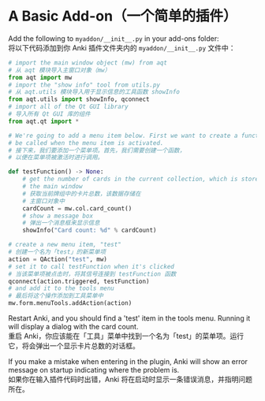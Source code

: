 # A Basic Add-on（一个简单的插件）

Add the following to `myaddon/__init__.py` in your add-ons folder:<br>
将以下代码添加到你 Anki 插件文件夹内的 `myaddon/__init__.py` 文件中：

```python
# import the main window object (mw) from aqt
# 从 aqt 模块导入主窗口对象（mw）
from aqt import mw
# import the "show info" tool from utils.py
# 从 aqt.utils 模块导入用于显示信息的工具函数 showInfo
from aqt.utils import showInfo, qconnect
# import all of the Qt GUI library
# 导入所有 Qt GUI 库的组件
from aqt.qt import *

# We're going to add a menu item below. First we want to create a function to
# be called when the menu item is activated.
# 接下来，我们要添加一个菜单项。首先，我们需要创建一个函数，
# 以便在菜单项被激活时进行调用。

def testFunction() -> None:
    # get the number of cards in the current collection, which is stored in
    # the main window
    # 获取当前牌组中的卡片总数，该数据存储在
    # 主窗口对象中
    cardCount = mw.col.card_count()
    # show a message box
    # 弹出一个消息框来显示信息
    showInfo("Card count: %d" % cardCount)

# create a new menu item, "test"
# 创建一个名为「test」的新菜单项
action = QAction("test", mw)
# set it to call testFunction when it's clicked
# 当该菜单项被点击时，将其信号连接到 testFunction 函数
qconnect(action.triggered, testFunction)
# and add it to the tools menu
# 最后将这个操作添加到工具菜单中
mw.form.menuTools.addAction(action)
```

Restart Anki, and you should find a 'test' item in the tools menu. Running it will display a dialog with the card count.<br>
重启 Anki，你应该能在「工具」菜单中找到一个名为「test」的菜单项。运行它，将会弹出一个显示卡片总数的对话框。

If you make a mistake when entering in the plugin, Anki will show an error message on startup indicating where the problem is.<br>
如果你在输入插件代码时出错，Anki 将在启动时显示一条错误消息，并指明问题所在。
